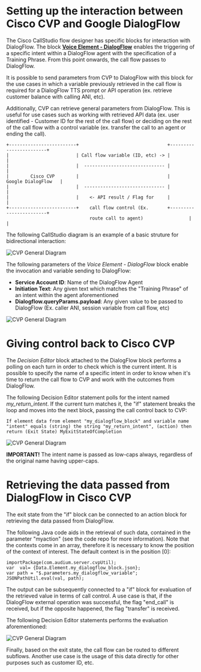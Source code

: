 # Setting up the interaction between Cisco CVP and Google DialogFlow

The Cisco CallStudio flow designer has specific blocks for interaction with DialogFlow. The block **[Voice Element - DialogFlow](https://www.cisco.com/c/en/us/td/docs/voice_ip_comm/cust_contact/contact_center/customer_voice_portal/cvp_12_5/reference/guide/ccvp_b_1251-element-specification-guide-cvp/ccvp_b_1251-element-specification-guide-cvp_chapter_0111001.html)** enables the triggering of a specific intent within a DialogFlow agent with the specification of a Training Phrase. From this point onwards, the call flow passes to DialogFlow.

It is possible to send parameters from CVP to DialogFlow with this block for the use cases in which a variable previously retrieved in the call flow is required for a DialogFlow TTS prompt or API operation (ex. retrieve customer balance with calling ANI, etc).

Additionally, CVP can retrieve general parameters from DialogFlow. This is useful for use cases such as working with retrieved API data (ex. user identified - Customer ID for the rest of the call flow) or deciding on the rest of the call flow with a control variable (ex. transfer the call to an agent or ending the call).

```
+-------------------------+                                 +------------------------+                       
|                         | Call flow variable (ID, etc) -> |                        |                       
|                         |  ------------------------------ |                        |                       
|        Cisco CVP        |                                 |    Google DialogFlow   |                       
|                         |  ------------------------------ |                        |                       
|                         |    <- API result / Flag for     |                        |                       
+-------------------------+    call flow control (Ex.       +------------------------+                       
                               route call to agent)                 |        |                               
```

The following CallStudio diagram is an example of a basic struture for bidirectional interaction:

![CVP General Diagram](https://github.com/ponchotitlan/ciscoCVP_googleDialogflow_dance/blob/main/screenshots/cvp_001.PNG)

The following parameters of the *Voice Element - DialogFlow* block enable the invocation and variable sending to DialogFlow:
- **Service Account ID**: Name of the DialogFlow Agent
- **Initiation Text**: Any given text which matches the "Training Phrase" of an intent within the agent aforementioned
- **Dialogflow.queryParams.payload**: Any given value to be passed to DialogFlow (Ex. caller ANI, session variable from call flow, etc)

![CVP General Diagram](https://github.com/ponchotitlan/ciscoCVP_googleDialogflow_dance/blob/main/screenshots/cvp_002.PNG)

# Giving control back to Cisco CVP

The *Decision Editor* block attached to the DialogFlow block performs a polling on each turn in order to check which is the current intent. It is possible to specify the name of a specific intent in order to know when it's time to return the call flow to CVP and work with the outcomes from DialogFlow.

The following Decision Editor statement polls for the intent named *my_return_intent*. If the current turn matches it, the "if" statement breaks the loop and moves into the next block, passing the call control back to CVP:

```
If element data from element "my_dialogflow_block" and variable name "intent" equals (string) the string "my_return_intent", (action) then return (Exit State) MyExitStateOfCompletion
```

![CVP General Diagram](https://github.com/ponchotitlan/ciscoCVP_googleDialogflow_dance/blob/main/screenshots/cvp_003.PNG)

**IMPORTANT!** The intent name is passed as low-caps always, regardless of the original name having upper-caps.

# Retrieving the data passed from DialogFlow in Cisco CVP

The exit state from the "if" block can be connected to an action block for retrieving the data passed from DialogFlow.

The following Java code aids in the retrieval of such data, contained in the parameter "myaction" (see the code repo for more information). Note that the contexts come in an array, therefore it is necessary to know the position of the context of interest. The default context is in the position [0]:

```
importPackage(com.audium.server.cvpUtil);
var  val= {Data.Element.my_dialogflow_block.json};
var path = "$.parameters.my_dialogflow_variable";
JSONPathUtil.eval(val, path);
```

The output can be subsequently connected to a "if" block for evaluation of the retrieved value in terms of call control. A use case is that, if the DialogFlow external operation was successful, the flag "end_call" is received, but if the opposite happened, the flag "transfer" is received.

The following Decision Editor statements performs the evaluation aforementioned:

![CVP General Diagram](https://github.com/ponchotitlan/ciscoCVP_googleDialogflow_dance/blob/main/screenshots/cvp_004.PNG)

Finally, based on the exit state, the call flow can be routed to different subflows. Another use case is the usage of this data directly for other purposes such as customer ID, etc.
